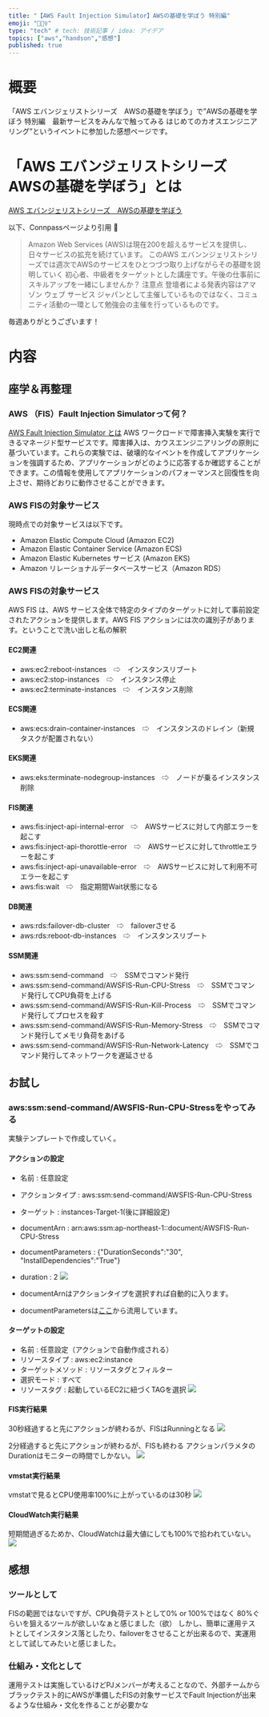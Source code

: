 ```yaml
---
title: "【AWS Fault Injection Simulator】AWSの基礎を学ぼう 特別編"
emoji: "🚴🏻‍♀️"
type: "tech" # tech: 技術記事 / idea: アイデア
topics: ["aws","handson","感想"]
published: true
---
```

# 概要
「AWS エバンジェリストシリーズ　AWSの基礎を学ぼう」で”AWSの基礎を学ぼう 特別編　最新サービスをみんなで触ってみる はじめてのカオスエンジニアリング”というイベントに参加した感想ページです。

# 「AWS エバンジェリストシリーズ　AWSの基礎を学ぼう」とは
[AWS エバンジェリストシリーズ　AWSの基礎を学ぼう](https://awsbasics.connpass.com)

以下、Connpassページより引用

>  Amazon Web Services (AWS)は現在200を超えるサービスを提供し、日々サービスの拡充を続けています。
> このAWS エバンンジェリストシリーズでは週次でAWSのサービスをひとつづつ取り上げながらその基礎を説明していく 初心者、中級者をターゲットとした講座です。午後の仕事前にスキルアップを一緒にしませんか？
> 注意点 登壇者による発表内容はアマゾン ウェブ サービス ジャパンとして主催しているものではなく、コミュニティ活動の一環として勉強会の主催を行っているものです。

毎週ありがとうございます！

# 内容
## 座学＆再整理
### AWS （FIS）Fault Injection Simulatorって何？
[AWS Fault Injection Simulator とは](https://docs.aws.amazon.com/ja_jp/fis/latest/userguide/what-is.html)
AWS ワークロードで障害挿入実験を実行できるマネージド型サービスです。障害挿入は、カウスエンジニアリングの原則に基づいています。これらの実験では、破壊的なイベントを作成してアプリケーションを強調するため、アプリケーションがどのように応答するか確認することができます。この情報を使用してアプリケーションのパフォーマンスと回復性を向上させ、期待どおりに動作させることができます。

### AWS FISの対象サービス
現時点での対象サービスは以下です。
- Amazon Elastic Compute Cloud (Amazon EC2)
- Amazon Elastic Container Service (Amazon ECS)
- Amazon Elastic Kubernetes サービス (Amazon EKS)
- Amazon リレーショナルデータベースサービス（Amazon RDS）

### AWS FISの対象サービス
AWS FIS は、AWS サービス全体で特定のタイプのターゲットに対して事前設定されたアクションを提供します。AWS FIS アクションには次の識別子があります。ということで洗い出しと私の解釈

#### EC2関連
- aws:ec2:reboot-instances　⇨　インスタンスリブート
- aws:ec2:stop-instances　⇨　インスタンス停止
- aws:ec2:terminate-instances　⇨　インスタンス削除
#### ECS関連
- aws:ecs:drain-container-instances　⇨　インスタンスのドレイン（新規タスクが配置されない）
#### EKS関連
- aws:eks:terminate-nodegroup-instances　⇨　ノードが乗るインスタンス削除
#### FIS関連
- aws:fis:inject-api-internal-error　⇨　AWSサービスに対して内部エラーを起こす
- aws:fis:inject-api-thorottle-error　⇨　AWSサービスに対してthrottleエラーを起こす
- aws:fis:inject-api-unavailable-error　⇨　AWSサービスに対して利用不可エラーを起こす
- aws:fis:wait　⇨　指定期間Wait状態になる
#### DB関連
- aws:rds:failover-db-cluster　⇨　failoverさせる
- aws:rds:reboot-db-instances　⇨　インスタンスリブート
#### SSM関連
- aws:ssm:send-command　⇨　SSMでコマンド発行
- aws:ssm:send-command/AWSFIS-Run-CPU-Stress　⇨　SSMでコマンド発行してCPU負荷を上げる
- aws:ssm:send-command/AWSFIS-Run-Kill-Process　⇨　SSMでコマンド発行してプロセスを殺す
- aws:ssm:send-command/AWSFIS-Run-Memory-Stress　⇨　SSMでコマンド発行してメモリ負荷をあげる
- aws:ssm:send-command/AWSFIS-Run-Network-Latency　⇨　SSMでコマンド発行してネットワークを遅延させる


## お試し
### aws:ssm:send-command/AWSFIS-Run-CPU-Stressをやってみる
実験テンプレートで作成していく。

#### アクションの設定
- 名前 : 任意設定
- アクションタイプ : aws:ssm:send-command/AWSFIS-Run-CPU-Stress
- ターゲット : instances-Target-1(後に詳細設定)
- documentArn : arn:aws:ssm:ap-northeast-1::document/AWSFIS-Run-CPU-Stress
- documentParameters : {"DurationSeconds":"30", "InstallDependencies":"True"}
- duration : 2
![](https://storage.googleapis.com/zenn-user-upload/q2fa4063waqhdj5ox4abfx2yp7vt)

- documentArnはアクションタイプを選択すれば自動的に入ります。
- documentParametersは[ここ](https://docs.aws.amazon.com/ja_jp/fis/latest/userguide/actions-ssm-agent.html#specifying-ssm-actions)から流用しています。

#### ターゲットの設定
- 名前 : 任意設定（アクションで自動作成される）
- リソースタイプ : aws:ec2:instance
- ターゲットメソッド : リソースタグとフィルター
- 選択モード : すべて
- リソースタグ : 起動しているEC2に紐づくTAGを選択
![](https://storage.googleapis.com/zenn-user-upload/ncjx83kria22affnqrz2fo0s9fi8)


#### FIS実行結果
30秒経過すると先にアクションが終わるが、FISはRunningとなる
![](https://storage.googleapis.com/zenn-user-upload/hgvikinkrj74emx99o2tkgyrl4g0)

2分経過すると先にアクションが終わるが、FISも終わる
アクションパラメタのDurationはモニターの時間でしかない。
![](https://storage.googleapis.com/zenn-user-upload/3eab933kc5fithc4vpkgngg6xxop)

#### vmstat実行結果
vmstatで見るとCPU使用率100%に上がっているのは30秒
![](https://storage.googleapis.com/zenn-user-upload/xxvn15pqjjwt1y9lj54e7aq070j3)

#### CloudWatch実行結果
短期間過ぎるためか、CloudWatchは最大値にしても100%で拾われていない。
![](https://storage.googleapis.com/zenn-user-upload/h5ipv3vc24l4wfwfybls5nyjml9i)


## 感想
### ツールとして
FISの範囲ではないですが、CPU負荷テストとして0% or 100%ではなく 80%ぐらいを狙えるツールが欲しいなぁと感じました（欲）
しかし、簡単に運用テストとしてインスタンス落としたり、failoverをさせることが出来るので、実運用として試してみたいと感じました。

### 仕組み・文化として
運用テストは実施しているけどPJメンバーが考えることなので、外部チームからブラックテスト的にAWSが準備したFISの対象サービスでFault Injectionが出来るような仕組み・文化を作ることが必要かな
